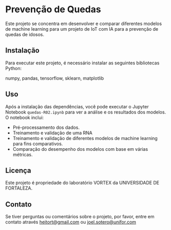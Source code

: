 # Prevenção de Quedas

Este projeto se concentra em desenvolver e comparar diferentes modelos de machine learning para um projeto de IoT com IA para a prevenção de quedas de idosos.

## Instalação

Para executar este projeto, é necessário instalar as seguintes bibliotecas Python:

numpy, pandas, tensorflow, sklearn, matplotlib

## Uso

Após a instalação das dependências, você pode executar o Jupyter Notebook `quedas-R02.ipynb` para ver a análise e os resultados dos modelos. O notebook inclui:

- Pré-processamento dos dados.
- Treinamento e validação de uma RNA
- Treinamento e validação de diferentes modelos de machine learning para fins comparativos.
- Comparação do desempenho dos modelos com base em várias métricas.

## Licença

Este projeto é propriedade do laboratório VORTEX da UNIVERSIDADE DE FORTALEZA.

## Contato

Se tiver perguntas ou comentários sobre o projeto, por favor, entre em contato através heitort@gmail.com ou joel.sotero@unifor.com
